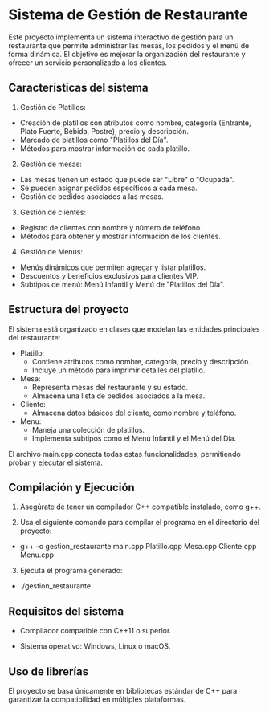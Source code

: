 # Sistema de Gestión de Restaurante

Este proyecto implementa un sistema interactivo de gestión para un restaurante que permite administrar las mesas, los pedidos y el menú de forma dinámica. El objetivo es mejorar la organización del restaurante y ofrecer un servicio personalizado a los clientes.

## Características del sistema

1. Gestión de Platillos:
- Creación de platillos con atributos como nombre, categoría (Entrante, Plato Fuerte, Bebida, Postre), precio y descripción.
- Marcado de platillos como "Platillos del Día".
- Métodos para mostrar información de cada platillo.

2. Gestión de mesas:
- Las mesas tienen un estado que puede ser "Libre" o "Ocupada".
- Se pueden asignar pedidos específicos a cada mesa.
- Gestión de pedidos asociados a las mesas.

3. Gestión de clientes:
- Registro de clientes con nombre y número de teléfono.
- Métodos para obtener y mostrar información de los clientes.
4. Gestión de Menús:
- Menús dinámicos que permiten agregar y listar platillos.
- Descuentos y beneficios exclusivos para clientes VIP.
- Subtipos de menú: Menú Infantil y Menú de "Platillos del Día".

## Estructura del proyecto

El sistema está organizado en clases que modelan las entidades principales del restaurante:

- Platillo: 
    - Contiene atributos como nombre, categoría, precio y descripción.
    - Incluye un método para imprimir detalles del platillo.
- Mesa:
    - Representa mesas del restaurante y su estado.
    - Almacena una lista de pedidos asociados a la mesa.
- Cliente: 
    - Almacena datos básicos del cliente, como nombre y teléfono.
- Menu: 
    - Maneja una colección de platillos.
    - Implementa subtipos como el Menú Infantil y el Menú del Día.

El archivo main.cpp conecta todas estas funcionalidades, permitiendo probar y ejecutar el sistema.

## Compilación y Ejecución

1. Asegúrate de tener un compilador C++ compatible instalado, como g++.

2. Usa el siguiente comando para compilar el programa en el directorio del proyecto:
- g++ -o gestion_restaurante main.cpp Platillo.cpp Mesa.cpp Cliente.cpp Menu.cpp

3. Ejecuta el programa generado:
- ./gestion_restaurante

## Requisitos del sistema

- Compilador compatible con C++11 o superior.

- Sistema operativo: Windows, Linux o macOS.

## Uso de librerías 

El proyecto se basa únicamente en bibliotecas estándar de C++ para garantizar la compatibilidad en múltiples plataformas.
